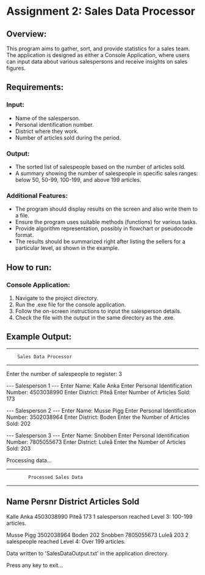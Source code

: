 # Assignment 2: Sales Data Processor

## Overview:
This program aims to gather, sort, and provide statistics for a sales team. The application is designed as either a Console Application, where users can input data about various salespersons and receive insights on sales figures.

## Requirements:

### Input:
- Name of the salesperson.
- Personal identification number.
- District where they work.
- Number of articles sold during the period.

### Output:
- The sorted list of salespeople based on the number of articles sold.
- A summary showing the number of salespeople in specific sales ranges: below 50, 50-99, 100-199, and above 199 articles.

### Additional Features:
- The program should display results on the screen and also write them to a file.
- Ensure the program uses suitable methods (functions) for various tasks.
- Provide algorithm representation, possibly in flowchart or pseudocode format.
- The results should be summarized right after listing the sellers for a particular level, as shown in the example.

## How to run:

### Console Application:
1. Navigate to the project directory.
2. Run the .exe file for the console application.
3. Follow the on-screen instructions to input the salesperson details.
4. Check the file with the output in the same directory as the .exe.

## Example Output:

-----------------------------------------
        Sales Data Processor
-----------------------------------------

Enter the number of salespeople to register: 3

--- Salesperson 1 ---
Enter Name: Kalle Anka
Enter Personal Identification Number: 4503038990
Enter District: Piteå
Enter Number of Articles Sold: 173

--- Salesperson 2 ---
Enter Name: Musse Pigg
Enter Personal Identification Number: 3502038964
Enter District: Boden
Enter the Number of Articles Sold: 202

--- Salesperson 3 ---
Enter Name: Snobben
Enter Personal Identification Number: 7805055673
Enter District: Luleå
Enter the Number of Articles Sold: 203

Processing data...

-----------------------------------------
            Processed Sales Data
-----------------------------------------

Name          Persnr          District   Articles Sold
------------------------------------------------------
Kalle Anka   4503038990       Piteå      173
1 salesperson reached Level 3: 100-199 articles.

Musse Pigg   3502038964       Boden      202
Snobben      7805055673       Luleå      203
2 salespeople reached Level 4: Over 199 articles.

Data written to 'SalesDataOutput.txt' in the application directory.

Press any key to exit...

